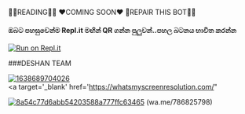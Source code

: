 🧚‍♀️READING🧚‍♀️
❤COMING SOON❤
👒REPAIR THIS BOT🧚‍♀️
#### ඔබට පහසුවෙන්ම Repl.it මඟින් QR ගන්න පුලුවන්..පහල  බටනය භාවිත කරන්න
[![Run on Repl.it](https://repl.it/badge/github/quiec/whatsasena)](https://replit.com/@sasmithasevidu/LANKA-OFFICIALS?v=1)

###DESHAN TEAM

<a href="https://ibb.co/DV6xQW6"><img src="https://i.ibb.co/LkqL1Rq/1638689704026.png" alt="1638689704026" border="0"></a><br /><a target='_blank' href='https://whatsmyscreenresolution.com/"


<a href="https://imgbb.com/"><img src="https://i.ibb.co/KWWgQtz/8a54c77d6abb54203588a777ffc63465.gif" alt="8a54c77d6abb54203588a777ffc63465" border="0"></a> (wa.me/786825798)
